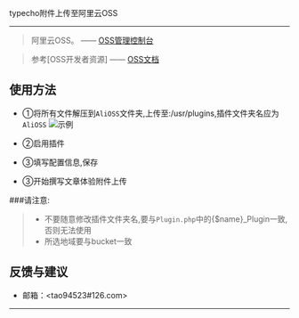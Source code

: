 typecho附件上传至阿里云OSS

******
>阿里云OSS。    —— [OSS管理控制台](https://oss.console.aliyun.com/index)

> 参考[OSS开发者资源]    —— [OSS文档](http://www.aliyun.com/product/oss?spm=5176.2020520105.103.15.HAyFbj#Help) 

## 使用方法
* ①将所有文件解压到`AliOSS`文件夹,上传至:/usr/plugins,插件文件夹名应为`AliOSS` ![示例](https://o0z4bgym5.qnssl.com/QQ%E5%9B%BE%E7%89%8720160217142457.png)

* ②启用插件

* ③填写配置信息,保存

* ③开始撰写文章体验附件上传
 
 
###请注意:
> * 不要随意修改插件文件夹名,要与`Plugin.php`中的{$name}_Plugin一致,否则无法使用
> * 所选地域要与bucket一致


## 反馈与建议
- 邮箱：<tao94523#126.com>

---------

